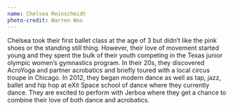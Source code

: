```yaml
---
name: Chelsea Reinschmidt
photo-credit: Warren Woo
---
```

Chelsea took their first ballet class at the age of 3 but didn’t like the pink shoes or the standing still thing. However, their love of movement started young and they spent the bulk of their youth competing in the Texas junior olympic women’s  gymnastics program. In their 20s, they discovered AcroYoga and partner acrobatics and briefly toured with a local circus troupe in Chicago. In 2012, they began modern dance as well as tap, jazz, ballet and hip hop at eXit Space school of dance where they currently dance. They are excited to perform with Jerboa where they get a chance to combine their love of both dance and acrobatics. 
